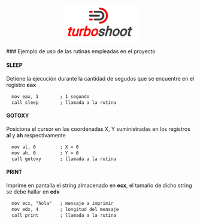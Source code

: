 <p align="center">
  <img src="turboshoot.png" width="200" style="display:block; margin-left: auto; margin-right: auto;">
</p>
### Ejemplo de uso de las rutinas empleadas en el proyecto

#### SLEEP
Detiene la ejecución durante la cantidad de segudos que se encuentre en el registro **eax**

```
  mov eax, 1        ; 1 segundo
  call sleep        ; llamada a la rutina
 ```

 #### GOTOXY
 Posiciona el cursor en las coordenadas X, Y suministradas en los registros **al** y **ah** respectivamente

```
  mov al, 0         ; X = 0
  mov ah, 0         ; Y = 0
  call gotoxy       ; llamada a la rutina
```

#### PRINT
Imprime en pantalla el string almacenado en **ecx**, el tamaño de dicho string se debe hallar en **edx**

```
  mov ecx, "hola"   ; mensaje a imprimir
  mov edx, 4        ; longitud del mensaje
  call print        ; llamada a la rutina
```
